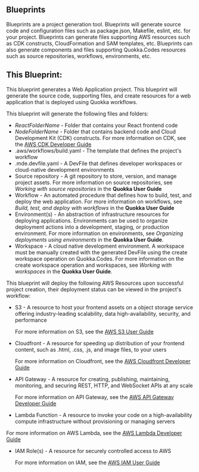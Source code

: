 ## Blueprints

Blueprints are a project generation tool. Blueprints will generate source code and configuration files such as package.json, Makefile, eslint, etc. for your project.
Blueprints can generate files supporting AWS resources such as CDK constructs, CloudFormation and SAM templates, etc.
Blueprints can also generate components and files supporting Quokka.Codes resources such as source repositories, workflows, environments, etc.

## This Blueprint:
This blueprint generates a Web Application project. This blueprint will generate the source code, supporting files, and create resources for a web application that is deployed using Quokka workflows.

This blueprint will generate the following files and folders:

- *ReactFolderName* - Folder that contains your React frontend code
- *NodeFolderName* - Folder that contains backend code and Cloud Development Kit (CDK) constructs. For more information on CDK, see the [AWS CDK Developer Guide](https://docs.aws.amazon.com/cdk/v2/guide/home.html)
- .aws/workflows/build.yaml - The template that defines the project's workflow
- .mde.devfile.yaml - A DevFile that defines developer workspaces or cloud-native development environments
- Source repository - A git repository to store, version, and manage project assets. For more information on source repositories, see _Working with source repositories_ in the **Quokka User Guide**
- Workflow - An automated procedure that defines how to build, test, and deploy the web application. For more information on workflows, see _Build, test, and deploy with workflows_ in the **Quokka User Guide**
- Environment(s) - An abstraction of infrastructure resources for deploying applications. Environments can be used to organize deployment actions into a development, staging, or production environment. For more information on environments, see _Organizing deployments using environments_ in the **Quokka User Guide**.
- Workspace - A cloud native development environment. A workspace must be manually created with the generated DevFile using the create workspace operation on Quokka.Codes. For more information on the create workspace operation and workspaces, see _Working with workspaces_ in the **Quokka User Guide**.

This blueprint will deploy the following AWS Resources upon successful project creation, their deployment status can be viewed in the project's workflow:

- S3 - A resource to host your frontend assets on a object storage service offering industry-leading scalability, data high-availability, security, and performance

  For more information on S3, see the [AWS S3 User Guide](https://docs.aws.amazon.com/AmazonS3/latest/userguide/Welcome.html)

- Cloudfront - A resource for speeding up distribution of your frontend content, such as .html, .css, .js, and image files, to your users

  For more information on Cloudfront, see the [AWS Cloudfront Developer Guide](https://docs.aws.amazon.com/AmazonCloudFront/latest/DeveloperGuide/Introduction.html)

- API Gateway -  A resource for creating, publishing, maintaining, monitoring, and securing REST, HTTP, and WebSocket APIs at any scale

  For more information on API Gateway, see the [AWS API Gateway Developer Guide](https://docs.aws.amazon.com/apigateway/latest/developerguide/welcome.html)

- Lambda Function - A resource to invoke your code on a high-availability compute infrastructure without provisioning or managing servers

For more information on AWS Lambda, see the [AWS Lambda Developer Guide](https://docs.aws.amazon.com/lambda/latest/dg/welcome.html)

- IAM Role(s) - A resource for securely controlled access to AWS

  For more information on IAM, see the [AWS IAM User Guide](https://docs.aws.amazon.com/IAM/latest/UserGuide/introduction.html)
